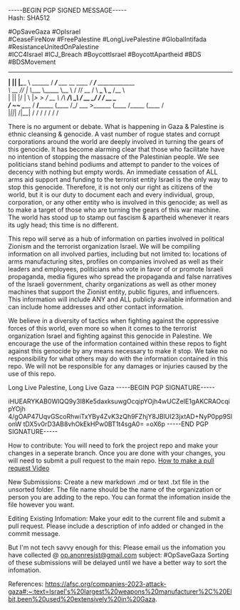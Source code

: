 -----BEGIN PGP SIGNED MESSAGE-----  
Hash: SHA512  


#OpSaveGaza #OpIsrael  
#CeaseFireNow #FreePalestine #LongLivePalestine #GlobalIntifada #ResistanceUnitedOnPalestine  
#ICC4Israel #ICJ_Breach #BoycottIsrael #BoycottApartheid #BDS #BDSMovement  

   _  _  ________          _________                    ________                         
__| || |_\_____  \ ______ /   _____/____ ___  __ ____  /  _____/_____  _____________     
\   __   //   |   \\____ \\_____  \\__  \\  \/ // __ \/   \  ___\__  \ \___   /\__  \    
 |  ||  |/    |    \  |_> >        \/ __ \\   /\  ___/\    \_\  \/ __ \_/    /  / __ \_  
/_  ~~  _\_______  /   __/_______  (____  /\_/  \___  >\______  (____  /_____ \(____  /  
  |_||_|         \/|__|          \/     \/          \/        \/     \/      \/     \/  




There is no argument or debate. What is happening in Gaza & Palestine is ethnic cleansing & genocide. A vast number of rogue states and corrupt corporations around the world are deeply involved in turning the gears of this genocide. It has become alarming clear that those who facilitate have no intention of stopping the massacre of the Palestinian people. We see politicians stand behind podiums and attempt to pander to the voices of decency with nothing but empty words. An immediate cessation of ALL arms aid support and funding to the terrorist entity Israel is the only way to stop this genocide. Therefore, it is not only our right as citizens of the world, but it is our duty to document each and every individual, group, corporation, or any other entity who is involved in this genocide; as well as to make a target of those who are turning the gears of this war machine. The world has stood up to stamp out fascism & apartheid whenever it rears its ugly head; this time is no different.

This repo will serve as a hub of information on parties involved in political Zionism and the terrorist organization Israel. We will be compiling information on all involved parties, including but not limited to: locations of arms manufacturing sites, profiles on companies involved as well as their leaders and employees, politicians who vote in favor of or promote Israeli propaganda, media figures who spread the propaganda and false narratives of the Israeli government, charity organizations as well as other money machines that support the Zionist entity, public figures, and influencers. This information will include ANY and ALL publicly available information and can include home addresses and other contact information.

We believe in a diversity of tactics when fighting against the oppressive forces of this world, even more so when it comes to the terrorist organization Israel and fighting against this genocide in Palestine. We encourage the use of the information contained within these repos to fight against this genocide by any means necessary to make it stop. We take no responsibility for what others may do with the information contained in this repo. We will not be responsible for any damages or injuries caused by the use of this repo.

Long Live Palestine, Long Live Gaza
-----BEGIN PGP SIGNATURE-----

iHUEARYKAB0WIQQ9y3l8Ke5daxksuwgOcqipYOjh4wUCZeIE1gAKCRAOcqipYOjh
4/gOAP47UqvGScoRhwiTxYBy4ZvK3zQh9FZhjY8JBlUI23jxtAD+NyP0pp9SlonW
tDX5v0rD3AB8vhOkEkHPw0BT1t4sgA0=
=oX6p
-----END PGP SIGNATURE-----


How to contribute:
You will need to fork the project repo and make your changes in a seperate branch. Once you are done with your changes, you will need to submit a pull request to the main repo.
[How to make a pull request Video](https://www.youtube.com/watch?v=8A4TsoXJOs8)

New Submissions:
Create a new markdown .md or text .txt file in the unsorted folder. The file name should be the name of the organization or person you are adding to the repo. You can format the infomation inside the file however you want.

Editing Existing Infomation:
Make your edit to the current file and submit a pull request. Please include a description of info added or changed in the commit message.

But I'm not tech savvy enough for this:
Please email us the infomation you have collected @ op.anonresist@gmail.com subject: #OpSaveGaza
Sorting of these submissions will be delayed until we have a better way to sort the infomation.

References:
https://afsc.org/companies-2023-attack-gaza#:~:text=Israel's%20largest%20weapons%20manufacturer%2C%20Elbit,been%20used%20extensively%20in%20Gaza.